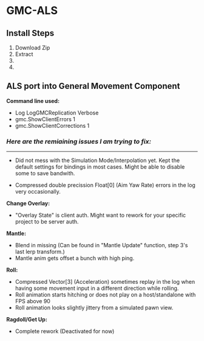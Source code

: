 # GMC-ALS
## Install Steps
1. Download Zip
2. Extract
3.
4.


## ALS port into General Movement Component

**Command line used:**
- Log LogGMCReplication Verbose
- gmc.ShowClientErrors 1
- gmc.ShowClientCorrections 1

### _Here are the remiaining issues I am trying to fix:_
____________________________________
- Did not mess with the Simulation Mode/Interpolation yet. Kept the default settings for bindings in most cases. Might be able to disable some to save bandwith.

- Compressed double precission Float[0] (Aim Yaw Rate) errors in the log very occasionally.

**Change Overlay:**
- "Overlay State" is client auth. Might want to rework for your specific project to be server auth.

**Mantle:**
- Blend in missing (Can be found in "Mantle Update" function, step 3's last lerp transform.)
- Mantle anim gets offset a bunch with high ping.

**Roll:**
- Compressed Vector[3] (Acceleration) sometimes replay in the log when having some movement input in a different direction while rolling.
- Roll animation starts hitching or does not play on a host/standalone with FPS above 90
- Roll animation looks slightly jittery from a simulated pawn view.
  
**Ragdoll/Get Up:**
- Complete rework (Deactivated for now)
